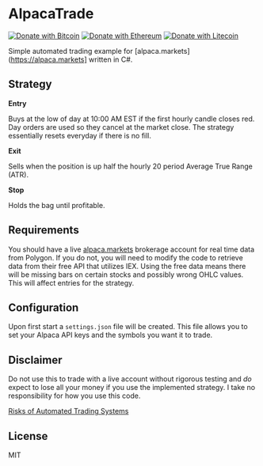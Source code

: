 AlpacaTrade
===

[![Donate with Bitcoin](https://en.cryptobadges.io/badge/micro/12BMo7nBeBhDGDGagwqSRPAv3fkQi8nCfq)](https://en.cryptobadges.io/donate/12BMo7nBeBhDGDGagwqSRPAv3fkQi8nCfq)
[![Donate with Ethereum](https://en.cryptobadges.io/badge/micro/0xd163fdde358f9000A4E9290f23B84DFb6E9190D3)](https://en.cryptobadges.io/donate/0xd163fdde358f9000A4E9290f23B84DFb6E9190D3)
[![Donate with Litecoin](https://en.cryptobadges.io/badge/micro/LVSmZByqa6Cp1BFwgqeUyMjKmpfHP23ApR)](https://en.cryptobadges.io/donate/LVSmZByqa6Cp1BFwgqeUyMjKmpfHP23ApR)

Simple automated trading example for [alpaca.markets](https://alpaca.markets] written in C#.

Strategy
---

**Entry**

Buys at the low of day at 10:00 AM EST if the first hourly candle closes red. Day orders are used so they cancel at the market close. The strategy essentially resets everyday if there is no fill.

**Exit**

Sells when the position is up half the hourly 20 period Average True Range (ATR).

**Stop**

Holds the bag until profitable.

Requirements
---

You should have a live [alpaca.markets](https://alpaca.markets) brokerage account for real time data from Polygon. If you do not, you will need to modify the code to retrieve data from their free API that utilizes IEX. Using the free data means there will be missing bars on certain stocks and possibly wrong OHLC values. This will affect entries for the strategy.

Configuration
---

Upon first start a `settings.json` file will be created. This file allows you to set your Alpaca API keys and the symbols you want it to trade.

Disclaimer
---

Do not use this to trade with a live account without rigorous testing and _do_ expect to lose all your money if you use the implemented strategy. I take no responsibility for how you use this code.

[Risks of Automated Trading Systems](https://support.alpaca.markets/hc/en-us/articles/360015623671-Risks-of-Automated-Trading-Systems)

License
---

MIT

